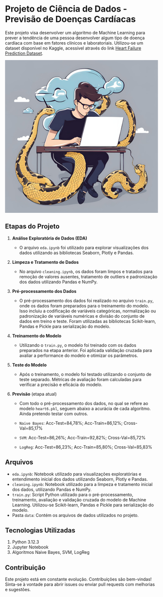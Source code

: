 # Projeto de Ciência de Dados - Previsão de Doenças Cardíacas

Este projeto visa desenvolver um algoritmo de Machine Learning para prever a tendência de uma pessoa desenvolver algum tipo de doença cardíaca com base em fatores clínicos e laboratoriais. Utilizou-se um dataset disponível no Kaggle, acessível através do link [Heart Failure Prediction Dataset](https://www.kaggle.com/datasets/fedesoriano/heart-failure-prediction).

![alt text](2.png)

## Etapas do Projeto

1. **Análise Exploratória de Dados (EDA)**
   - O arquivo `eda.ipynb` foi utilizado para explorar visualizações dos dados utilizando as bibliotecas Seaborn, Plotly e Pandas.

2. **Limpeza e Tratamento de Dados**
   - No arquivo `cleaning.ipynb`, os dados foram limpos e tratados para remoção de valores ausentes, tratamento de outliers e padronização dos dados utilizando Pandas e NumPy.

3. **Pré-processamento dos Dados**
   - O pré-processamento dos dados foi realizado no arquivo `train.py`, onde os dados foram preparados para o treinamento do modelo. Isso incluiu a codificação de variáveis categóricas, normalização ou padronização de variáveis numéricas e divisão do conjunto de dados em treino e teste. Foram utilizadas as bibliotecas Scikit-learn, Pandas e Pickle para serialização do modelo.

4. **Treinamento do Modelo**
   - Utilizando o `train.py`, o modelo foi treinado com os dados preparados na etapa anterior. Foi aplicada validação cruzada para avaliar a performance do modelo e otimizar os parâmetros.

5. **Teste do Modelo**
   - Após o treinamento, o modelo foi testado utilizando o conjunto de teste separado. Métricas de avaliação foram calculadas para verificar a precisão e eficácia do modelo.

6. **Previsão** (etapa atual)
      - Com todo o pré-processamento dos dados, no qual se refere ao modelo `heart6.pkl`, seguem abaixo a acurácia de cada algoritmo. Ainda pretendo testar com outros.

      - `Naive Bayes`: Acc-Test=84,78%; Acc-Train=86,12%;   Cross-Val=85,17%

      - `SVM`: Acc-Test=86,26%; Acc-Train=92,82%; Cross-Val=85,72%

      - `LogReg`: Acc-Test=86,23%; Acc-Train=85,80%; Cross-Val=85,83%

## Arquivos

- `eda.ipynb`: Notebook utilizado para visualizações exploratórias e entendimento inicial dos dados utilizando Seaborn, Plotly e Pandas.
- `cleaning.ipynb`: Notebook utilizado para a limpeza e tratamento inicial dos dados, utilizando Pandas e NumPy.
- `train.py`: Script Python utilizado para o pré-processamento, treinamento, avaliação e validação cruzada do modelo de Machine Learning. Utilizou-se Scikit-learn, Pandas e Pickle para serialização do modelo.
- Pasta `data`: Contém os arquivos de dados utilizados no projeto.

## Tecnologias Utilizadas
1. Python 3.12.3
2. Jupyter Notebook
3. Algoritmos Naive Bayes, SVM, LogReg

## Contribuição

Este projeto está em constante evolução. Contribuições são bem-vindas! Sinta-se à vontade para abrir issues ou enviar pull requests com melhorias e sugestões.